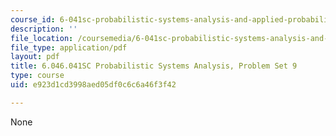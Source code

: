 ```yaml
---
course_id: 6-041sc-probabilistic-systems-analysis-and-applied-probability-fall-2013
description: ''
file_location: /coursemedia/6-041sc-probabilistic-systems-analysis-and-applied-probability-fall-2013/e923d1cd3998aed05df0c6c6a46f3f42_MIT6_041SCF13_assn09.pdf
file_type: application/pdf
layout: pdf
title: 6.046.041SC Probabilistic Systems Analysis, Problem Set 9
type: course
uid: e923d1cd3998aed05df0c6c6a46f3f42

---
```

None